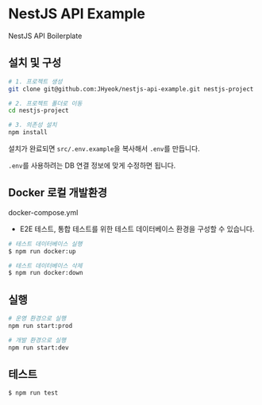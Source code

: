 # NestJS API Example

NestJS API Boilerplate

## 설치 및 구성

```bash
# 1. 프로젝트 생성
git clone git@github.com:JHyeok/nestjs-api-example.git nestjs-project

# 2. 프로젝트 폴더로 이동
cd nestjs-project

# 3. 의존성 설치
npm install
```

설치가 완료되면 `src/.env.example`을 복사해서 `.env`를 만듭니다.

`.env`를 사용하려는 DB 연결 정보에 맞게 수정하면 됩니다.

## Docker 로컬 개발환경

docker-compose.yml
- E2E 테스트, 통합 테스트를 위한 테스트 데이터베이스 환경을 구성할 수 있습니다.

```bash
# 테스트 데이터베이스 실행
$ npm run docker:up

# 테스트 데이터베이스 삭제
$ npm run docker:down
```

## 실행

```bash
# 운영 환경으로 실행
npm run start:prod

# 개발 환경으로 실행
npm run start:dev
```

## 테스트

```bash
$ npm run test
```
